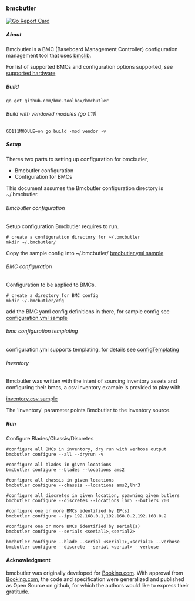 ### bmcbutler

[![Go Report Card](https://goreportcard.com/badge/github.com/bmc-toolbox/bmcbutler)](https://goreportcard.com/report/github.com/bmc-toolbox/bmcbutler)

##### About

Bmcbutler is a BMC (Baseboard Management Controller) configuration management tool that uses [bmclib](https://github.com/ncode/bmclib).

For list of supported BMCs and configuration options supported, see [supported hardware](https://github.com/bmc-toolbox/bmclib/blob/master/README.md)

##### Build
`go get github.com/bmc-toolbox/bmcbutler`

###### Build with vendored modules (go 1.11)
`GO111MODULE=on go build -mod vendor -v`

##### Setup
Theres two parts to setting up configuration for bmcbutler,

* Bmcbutler configuration
* Configuration for BMCs

This document assumes the Bmcbutler configuration directory is ~/.bmcbutler.

###### Bmcbutler configuration
Setup configuration Bmcbutler requires to run.

```
# create a configuration directory for ~/.bmcbutler
mkdir ~/.bmcbutler/
```
Copy the sample config into ~/.bmcbutler/
[bmcbutler.yml sample](../master/samples/bmcbutler.yml.sample)

###### BMC configuration
Configuration to be applied to BMCs.

```
# create a directory for BMC config
mkdir ~/.bmcbutler/cfg
```
add the BMC yaml config definitions in there, for sample config see [configuration.yml sample](../master/cfg/configuration.yml)

###### bmc configuration templating
configuration.yml supports templating, for details see [configTemplating](../master/docs/configTemplating.md)

###### inventory
Bmcbutler was written with the intent of sourcing inventory assets and configuring their bmcs,
a csv inventory example is provided to play with.

[inventory.csv sample](../master/samples/inventory.csv.sample)

The 'inventory' parameter points Bmcbutler to the inventory source.


##### Run

Configure Blades/Chassis/Discretes

```
#configure all BMCs in inventory, dry run with verbose output
bmcbutler configure --all --dryrun -v

#configure all blades in given locations
bmcbutler configure --blades --locations ams2

#configure all chassis in given locations
bmcbutler configure --chassis --locations ams2,lhr3 

#configure all discretes in given location, spawning given butlers
bmcbutler configure --discretes --locations lhr5 --butlers 200

#configure one or more BMCs identified by IP(s)
bmcbutler configure --ips 192.168.0.1,192.168.0.2,192.168.0.2

#configure one or more BMCs identified by serial(s)
bmcbutler configure --serials <serial1>,<serial2>

bmcbutler configure --blade --serial <serial1>,<serial2> --verbose
bmcbutler configure --discrete --serial <serial> --verbose
```

#### Acknowledgment

bmcbutler was originally developed for [Booking.com](http://www.booking.com).
With approval from [Booking.com](http://www.booking.com), the code and
specification were generalized and published as Open Source on github, for
which the authors would like to express their gratitude.
